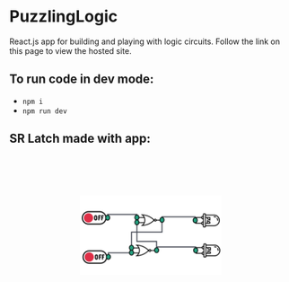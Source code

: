# PuzzlingLogic

React.js app for building and playing with logic circuits. Follow the link on this page to view the hosted site.

## To run code in dev mode:
* ```npm i```
* ```npm run dev```


## SR Latch made with app:

<picture>

 <img alt="YOUR-ALT-TEXT" style="scale: 0.5" src="https://raw.githubusercontent.com/Aurux/PuzzlingLogic/main/puzzling-logic/src/assets/examples/SRLatch-bg.png">
</picture>
